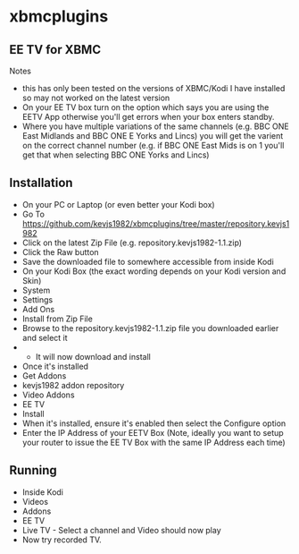 # xbmcplugins

## EE TV for XBMC 

Notes
* this has only been tested on the versions of XBMC/Kodi I have installed so may not worked on the latest version
* On your EE TV box turn on the option which says you are using the EETV App otherwise you'll get errors when your box enters standby.
* Where you have multiple variations of the same channels (e.g. BBC ONE East Midlands and BBC ONE E Yorks and Lincs) you will get the varient on the correct channel number (e.g. if BBC ONE East Mids is on 1 you'll get that when selecting BBC ONE Yorks and Lincs)

## Installation
* On your PC or Laptop (or even better your Kodi box)
* Go To https://github.com/kevjs1982/xbmcplugins/tree/master/repository.kevjs1982 
* Click on the latest Zip File (e.g. repository.kevjs1982-1.1.zip)
* Click the Raw button
* Save the downloaded file to somewhere accessible from inside Kodi
* On your Kodi Box (the exact wording depends on your Kodi version and Skin)
* System
* Settings
* Add Ons
* Install from Zip File
* Browse to the repository.kevjs1982-1.1.zip file you downloaded earlier and select it
* - It will now download and install
* Once it's installed
* Get Addons
* kevjs1982 addon repository
* Video Addons
* EE TV
* Install
* When it's installed, ensure it's enabled then select the Configure option
* Enter the IP Address of your EETV Box (Note, ideally you want to setup your router to issue the EE TV Box with the same IP Address each time)

## Running
* Inside Kodi
* Videos
* Addons
* EE TV
* Live TV - Select a channel and  Video should now play
* Now try recorded TV.
